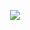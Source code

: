 <p align="center">
  <a href="https://skillicons.dev">
    <img src="https://skillicons.dev/icons?i=git,cs,cpp,html,css,dotnet,java,js,mysql,nodejs,ps,github" />
  </a>
</p>
